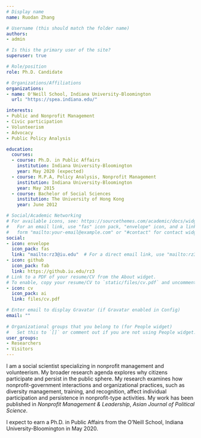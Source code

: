 ```yaml
---
# Display name
name: Ruodan Zhang

# Username (this should match the folder name)
authors: 
- admin

# Is this the primary user of the site?
superuser: true

# Role/position
role: Ph.D. Candidate

# Organizations/Affiliations
organizations:
- name: O'Neill School, Indiana University-Bloomington
  url: "https://spea.indiana.edu/"

interests:
- Public and Nonprofit Management
- Civic participation
- Volunteerism
- Advocacy
- Public Policy Analysis

education:
  courses:
  - course: Ph.D. in Public Affairs
    institution: Indiana University-Bloomington
    year: May 2020 (expected)
  - course: M.P.A, Policy Analysis, Nonprofit Management
    institution: Indiana University-Bloomington
    year: May 2015
  - course: Bachelor of Social Sciences
    institution: The University of Hong Kong
    year: June 2012

# Social/Academic Networking
# For available icons, see: https://sourcethemes.com/academic/docs/widgets/#icons
#   For an email link, use "fas" icon pack, "envelope" icon, and a link in the
#   form "mailto:your-email@example.com" or "#contact" for contact widget.
social:
- icon: envelope
  icon_pack: fas
  link: "mailto:rz3@iu.edu"  # For a direct email link, use "mailto:rz3@iu.edu".
- icon: github
  icon_pack: fab
  link: https://github.iu.edu/rz3
# Link to a PDF of your resume/CV from the About widget.
# To enable, copy your resume/CV to `static/files/cv.pdf` and uncomment the lines below.  
- icon: cv
  icon_pack: ai
  link: files/cv.pdf

# Enter email to display Gravatar (if Gravatar enabled in Config)
email: ""
  
# Organizational groups that you belong to (for People widget)
#   Set this to `[]` or comment out if you are not using People widget.  
user_groups:
- Researchers
- Visitors
---
```


I am a social scientist specializing in nonprofit management and volunteerism. My broader research agenda explores why citizens participate and persist in the public sphere.  My research examines how nonprofit-government interactions and organizational practices, such as diversity management, training, and recognition, affect individual participation and persistence in nonprofit-type activities. My work has been published in _Nonprofit Management & Leadership_, _Asian Journal of Political Science_.

I expect to earn a Ph.D. in Public Affairs from the O’Neill School, Indiana University-Bloomington in May 2020. 